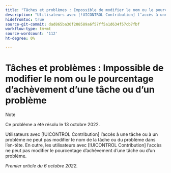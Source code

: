 ```yaml
---
title: "Tâches et problèmes : Impossible de modifier le nom ou le pourcentage d’achèvement d’une tâche ou d’un problème "
description: "Utilisateurs avec [!UICONTROL Contribution] l’accès à une tâche ou à un problème ne peut pas modifier le nom de la tâche ou du problème dans l’en-tête. En outre, les utilisateurs avec [!UICONTROL Contribution] L’accès ne peut pas modifier le pourcentage d’achèvement d’une tâche ou d’un problème."
hidefromtoc: true
source-git-commit: dad865ba30f208589a6f57ff5a1d634f57cb7fbf
workflow-type: tm+mt
source-wordcount: '112'
ht-degree: 0%

---
```



# Tâches et problèmes : Impossible de modifier le nom ou le pourcentage d’achèvement d’une tâche ou d’un problème

>[!NOTE]
>
>Ce problème a été résolu le 13 octobre 2022.

Utilisateurs avec [!UICONTROL Contribution] l’accès à une tâche ou à un problème ne peut pas modifier le nom de la tâche ou du problème dans l’en-tête. En outre, les utilisateurs avec [!UICONTROL Contribution] l’accès ne peut pas modifier le pourcentage d’achèvement d’une tâche ou d’un problème.

_Premier article du 6 octobre 2022._


